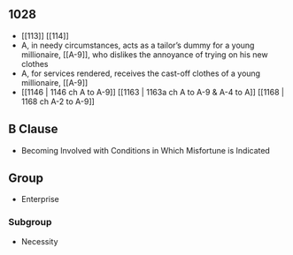 ## 1028
- [[113]] [[114]] 
- A, in needy circumstances, acts as a tailor’s dummy for a young millionaire, [[A-9]], who dislikes the annoyance of trying on his new clothes
- A, for services rendered, receives the cast-off clothes of a young millionaire, [[A-9]]
- [[1146 | 1146 ch A to A-9]] [[1163 | 1163a ch A to A-9 &amp; A-4 to A]] [[1168 | 1168 ch A-2 to A-9]] 

## B Clause
- Becoming Involved with Conditions in Which Misfortune is Indicated

## Group
- Enterprise

### Subgroup
- Necessity

